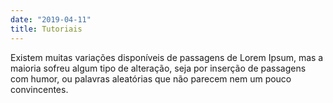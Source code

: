 ```yaml
---
date: "2019-04-11"
title: Tutoriais
---
```


Existem muitas variações disponíveis de passagens de Lorem Ipsum, mas a maioria sofreu algum tipo de alteração, seja por inserção de passagens com humor, ou palavras aleatórias que não parecem nem um pouco convincentes.
